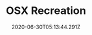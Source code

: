 ---
date: 2020-06-30T05:13:44.291Z
title: "OSX Recreation" 
logo: ""
description: ""
color: "#7D7D7D"
tags: ["HTML", "CSS", "CodePen"]
images: [""]
weight: 0
published: false
---